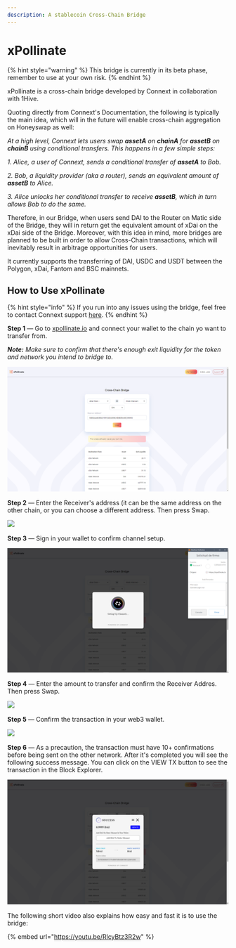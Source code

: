 ```yaml
---
description: A stablecoin Cross-Chain Bridge
---
```


# xPollinate

{% hint style="warning" %}
This bridge is currently in its beta phase, remember to use at your own risk.
{% endhint %}

xPollinate is a cross-chain bridge developed by Connext in collaboration with 1Hive.

Quoting directly from Connext's Documentation, the following is typically the main idea, which will in the future will enable cross-chain aggregation on Honeyswap as well:

_At a high level, Connext lets users swap **assetA** on **chainA** for **assetB** on **chainB** using conditional transfers. This happens in a few simple steps:_

_1._ _Alice, a user of Connext, sends a conditional transfer of **assetA** to Bob._

_2._ _Bob, a liquidity provider (aka a router), sends an equivalent amount of **assetB** to Alice._

_3._ _Alice unlocks her conditional transfer to receive **assetB**, which in turn allows Bob to do the same._

Therefore, in our Bridge, when users send DAI to the Router on Matic side of the Bridge, they will in return get the equivalent amount of xDai on the xDai side of the Bridge. Moreover, with this idea in mind, more bridges are planned to be built in order to allow Cross-Chain transactions, which will inevitably result in arbitrage opportunities for users.

It currently supports the transferring of DAI, USDC and USDT between the Polygon, xDai, Fantom and BSC mainnets.

## **How to Use xPollinate**

{% hint style="info" %}
If you run into any issues using the bridge, feel free to contact Connext support [here](https://support.connext.network/).
{% endhint %}

**Step 1** — Go to [xpollinate.io](https://xpollinate.io/) and connect your wallet to the chain yo want to transfer from.

_**Note:** Make sure to confirm that there's enough exit liquidity for the token and network you intend to bridge to._

![](<../.gitbook/assets/image (31).png>)

**Step 2** — Enter the Receiver's address (it can be the same address on the other chain, or you can choose a different address. Then press Swap.

![](<../.gitbook/assets/Sin título.png>)

**Step 3** — Sign in your wallet to confirm channel setup.

![](<../.gitbook/assets/image (34).png>)

**Step 4** — Enter the amount to transfer and confirm the Receiver Addres. Then press Swap.

![](<../.gitbook/assets/Sin título (2).png>)

**Step 5** — Confirm the transaction in your web3 wallet.

![](<../.gitbook/assets/Sin título (3).png>)

**Step 6** — As a precaution, the transaction must have 10+ confirmations before being sent on the other network. After it's completed you will see the following success message. You can click on the VIEW TX button to see the transaction in the Block Explorer.

![](<../.gitbook/assets/image (35).png>)

The following short video also explains how easy and fast it is to use the bridge:

{% embed url="https://youtu.be/RlcyBtz3R2w" %}
